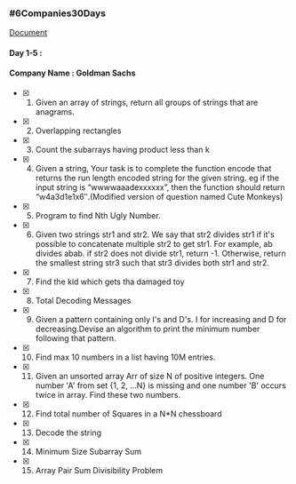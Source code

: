 ### #6Companies30Days

[Document](https://docs.google.com/document/d/e/2PACX-1vRgrSl5zCl8P92F0qNuJyDF9v8aqfNd1UB9fQWTb-_aohzhPbZ0GOVbXvfnGHgzbWWdkf9gr7ZgM0lj/pub)

#### Day 1-5 :
#### Company Name : Goldman Sachs

- [X] 1. Given an array of strings, return all groups of strings that are anagrams.
- [X] 2. Overlapping rectangles
- [X] 3. Count the subarrays having product less than k
- [X] 4. Given a string, Your task is to  complete the function encode that returns the run length encoded string for the given string. eg if the input string is “wwwwaaadexxxxxx”, then the function should return “w4a3d1e1x6″.(Modified version of question named Cute Monkeys)
- [X] 5. Program to find Nth Ugly Number.
- [X] 6. Given two strings str1 and str2. We say that str2 divides str1 if it's possible to concatenate multiple str2 to get str1. For example, ab divides abab. if str2 does not divide str1, return -1. Otherwise, return the smallest string str3 such that str3 divides both str1 and str2.
- [X] 7. Find the kid which gets tha damaged toy
- [X] 8. Total Decoding Messages
- [X] 9. Given a pattern containing only I's and D's. I for increasing and D for decreasing.Devise an algorithm to print the minimum number following that pattern.
- [X] 10. Find max 10 numbers in a list having 10M entries.
- [X] 11. Given an unsorted array Arr of size N of positive integers. One number 'A' from     set {1, 2, …N} is missing and one number 'B' occurs twice in array. Find these two numbers.
- [X] 12. Find total number of Squares in a N*N chessboard
- [X] 13. Decode the string
- [X] 14. Minimum Size Subarray Sum
- [X] 15. Array Pair Sum Divisibility Problem